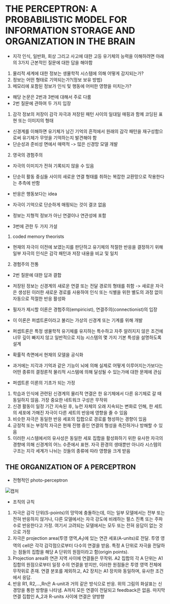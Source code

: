 # THE PERCEPTRON: A PROBABILISTIC MODEL FOR INFORMATION STORAGE AND ORGANIZATION IN THE BRAIN
- 지각 인식, 일반화, 회상 그리고 사고에 대한 고등 유기체의 능력을 이해하려면 아래의 3가지 근본적인 질문에 대한 답을 해야함
1. 물리적 세계에 대한 정보는 생물학적 시스템에 의해 어떻게 감지되는가?
2. 정보는 어떤 형태로 기억되는가?(정보 보유 방법)
3. 메모리에 포함된 정보가 인식 및 행동에 어떠한 영향을 미치는가?
- 해당 논문은 2번과 3번에 대해서 주로 다룸
- 2번 질문에 관하여 두 가지 입장
1. 감각 정보의 저장이 감각 자극과 저장된 패턴 사이의 일대일 매핑과 함께 코딩된 표현 또는 이미지의 형태
- 신경계를 이해하면 유기체가 남긴 기억의 흔적에서 원래의 감각 패턴을 재구성함으로써 유기체가 무엇을 기억하는지 발견해야 함
- 단순성과 준비성 면에서 매력적 -> 많은 신경망 모델 개발
2. 영국의 경험주의
- 자극의 이미지가 전혀 기록되지 않을 수 있음
- 단순히 활동 중심들 사이의 새로운 연결 형태를 취하는 복잡한 교환망으로 작용한다는 추측에 반함
- 반응은 행동보다는 idea
- 자극이 기억으로 단순하게 매핑되는 것이 결코 없음
- 정보는 지형적 정보가 아닌 연결이나 연관성에 포함

- 3번에 관한 두 가지 가설
1. coded memory theorists
- 현재의 자극이 이전에 보였는지를 판단하고 유기체의 적절한 반응을 결정하기 위해 일부 자극의 인식은 감각 패턴과 저장 내용을 비교 및 일치
2. 경험주의 전통
- 2번 질문에 대한 답과 결합
- 저장된 정보는 신경계의 새로운 연결 또는 전달 경로의 형태를 취함 -> 새로운 자극은 생성된 이러한 새로운 경로를 사용하여 인식 또는 식별을 위한 별도의 과정 없이 자동으로 적절한 반응 활성화

- 필자가 제시할 이론은 경험주의(empiricist), 연결주의(connectionist)의 입장
- 이 이론은 퍼셉트론이라고 불리는 가상의 신경계 또는 기계를 위해 개발
- 퍼셉트론은 특정 생물학적 유기체를 유지하는 특수하고 자주 알려지지 않은 조건에 너무 깊이 빠지지 않고 일반적으로 지능 시스템의 몇 가지 기본 특성을 설명하도록 설계
- 확률적 측면에서 현재의 모델을 공식화
- 과거에는 지각과 기억과 같은 기능이 뇌에 의해 실제로 어떻게 이루어지는가보다는 어떤 종류의 결정론적 물리적 시스템에 의해 달성될 수 있는가에 대한 문제에 관심
- 퍼셉트론 이론의 기초가 되는 가정
1. 학습과 인식에 관련된 신경계의 물리적 연결은 한 유기체에서 다른 유기체로 갈 때 동일하지 않음. 가장 중요한 네트워크 구성은 무작위
2. 신경 활동이 일정 기간 지속된 후, 뉴런 자체의 오래 지속되는 변화로 인해, 한 세트의 세포에 가해진 자극이 다른 세트의 반응에 영향을 줄 수 있음
3. 비슷한 자극은 동일한 반응 세포의 집합으로 경로를 형성하는 경향이 있음
4. 긍정적 또는 부정적 자극은 현재 진행 중인 연결의 형성을 촉진하거나 방해할 수 있음
5. 이러한 시스템에서의 유사성은 동일한 세포 집합을 활성화하기 위한 유사한 자극의 경향에 의해 신경계의 어느 수준에서 표현. 자극 환경의 생태뿐만 아니라 시스템의 구조는 지각 세계가 나뉘는 것들의 종류에 따라 영향을 크게 받음

## THE ORGANIZATION OF A PERCEPTRON
- 전형적인 photo-perceptron

![캡처](https://user-images.githubusercontent.com/80622859/189482413-fc7c9891-48c3-41f1-9db9-b6e585a87d3f.PNG)

- 조직의 규칙
1. 자극은 감각 단위(S-points)의 망막에 충돌하는데, 이는 일부 모델에서는 전부 또는 전혀 반응하지 않거나, 다른 모델에서는 자극 강도에 비례하는 펄스 진폭 또는 주파수로 반응한다고 가정. 여기서 고려되는 모델에서는 모두 또는 전혀 응답이 없는 것으로 가정
2. 자극은 projection area(투영 영역,$A_1$)에 있는 연관 세포(A-units)로 전달. 투영 영역의 cell은 각각 감각점으로부터 다수의 연결을 받음. 특정 A 단위로 자극을 전달하는 점들의 집합을 해당 A 단위의 원점이라고 함(origin points).
3. Projection area와 연관 지역 사이에 연결들은 무작위. A2 집합의 각 A 단위는 A1 집합의 원점으로부터 일정 수의 연결을 받지만, 이러한 원점들은 투영 영역 전체에 무작위로 존재. 연결 분포를 제외하고, A2 장치는 A1 장치와 동일하며, 유사한 조건에서 응답.
4. 반응 R1, R2,...,Rn은 A-unit과 거의 같은 방식으로 반응. 위의 그림의 화살표는 신경망을 통한 방향을 나타냄. A까지 모든 연결이 전달되고 feedback은 없음. 마지막 연결 집합인 A_2과 R-units 사이에 연결은 양방향
